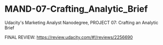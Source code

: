 # MAND-07-Crafting_Analytic_Brief
Udacity's Marketing Analyst Nanodegree, PROJECT 07: Crafting an Analytic Brief

FINAL REVIEW: https://review.udacity.com/#!/reviews/2256690
